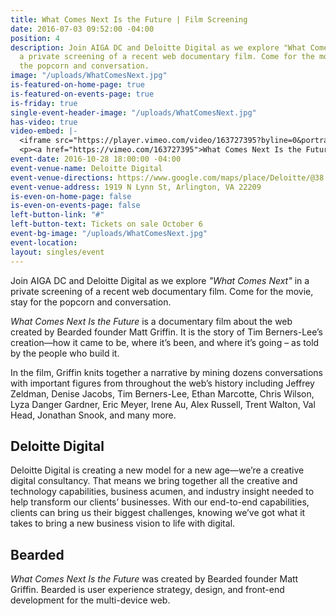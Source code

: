 ```yaml
---
title: What Comes Next Is the Future | Film Screening
date: 2016-07-03 09:52:00 -04:00
position: 4
description: Join AIGA DC and Deloitte Digital as we explore "What Comes Next " in
  a private screening of a recent web documentary film. Come for the movie, stay for
  the popcorn and conversation.
image: "/uploads/WhatComesNext.jpg"
is-featured-on-home-page: true
is-featured-on-events-page: true
is-friday: true
single-event-header-image: "/uploads/WhatComesNext.jpg"
has-video: true
video-embed: |-
  <iframe src="https://player.vimeo.com/video/163727395?byline=0&portrait=0" width="100%" height="450" frameborder="0" webkitallowfullscreen mozallowfullscreen allowfullscreen></iframe>
  <p><a href="https://vimeo.com/163727395">What Comes Next Is the Future: Trailer 2</a> from <a href="https://vimeo.com/bearded">Bearded Studio</a> on <a href="https://vimeo.com">Vimeo</a>.</p>
event-date: 2016-10-28 18:00:00 -04:00
event-venue-name: Deloitte Digital
event-venue-directions: https://www.google.com/maps/place/Deloitte/@38.8980777,-77.0574257,15z/data=!4m8!1m2!2m1!1sDeloitte+Digital+1919+N+Lynn+St+Arlington,+VA+22209!3m4!1s0x89b7b65afe50a213:0x54e12b9d83962922!8m2!3d38.8974671!4d-77.0707204
event-venue-address: 1919 N Lynn St, Arlington, VA 22209
is-even-on-home-page: false
is-even-on-events-page: false
left-button-link: "#"
left-button-text: Tickets on sale October 6
event-bg-image: "/uploads/WhatComesNext.jpg"
event-location: 
layout: singles/event
---
```


Join AIGA DC and Deloitte Digital as we explore *"What Comes Next"* in a private screening of a recent web documentary film. Come for the movie, stay for the popcorn and conversation.

*What Comes Next Is the Future* is a documentary film about the web created by Bearded founder Matt Griffin. It is the story of Tim Berners-Lee’s creation—how it came to be, where it’s been, and where it’s going – as told by the people who build it.

In the film, Griffin knits together a narrative by mining dozens conversations with important figures from throughout the web’s history including Jeffrey Zeldman, Denise Jacobs, Tim Berners-Lee, Ethan Marcotte, Chris Wilson, Lyza Danger Gardner, Eric Meyer, Irene Au, Alex Russell, Trent Walton, Val Head, Jonathan Snook, and many more.

## Deloitte Digital

Deloitte Digital is creating a new model for a new age—we’re a creative digital consultancy. That means we bring together all the creative and technology capabilities, business acumen, and industry insight needed to help transform our clients’ businesses. With our end-to-end capabilities, clients can bring us their biggest challenges, knowing we’ve got what it takes to bring a new business vision to life with digital.

## Bearded

*What Comes Next Is the Future* was created by Bearded founder Matt Griffin. Bearded is user experience strategy, design, and front-end development for the multi-device web.